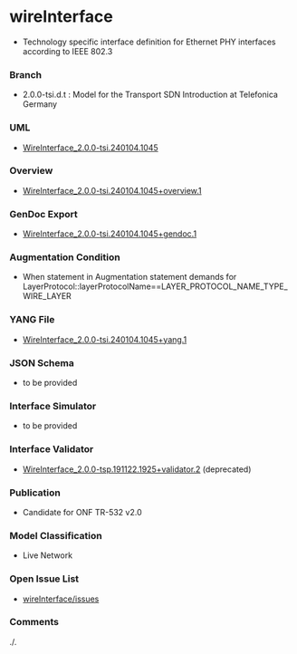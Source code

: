 # wireInterface
- Technology specific interface definition for Ethernet PHY interfaces according to IEEE 802.3

### Branch
- 2.0.0-tsi.d.t : Model for the Transport SDN Introduction at Telefonica Germany

### UML
- [WireInterface_2.0.0-tsi.240104.1045](./WireInterface_2.0.0-tsi.240104.1045.zip)

### Overview 
- [WireInterface_2.0.0-tsi.240104.1045+overview.1](./WireInterface_2.0.0-tsi.240104.1045+overview.1.png)

### GenDoc Export
- [WireInterface_2.0.0-tsi.240104.1045+gendoc.1](./WireInterface_2.0.0-tsi.240104.1045+gendoc.1.docx)

### Augmentation Condition
- When statement in Augmentation statement demands for LayerProtocol::layerProtocolName==LAYER_PROTOCOL_NAME_TYPE_WIRE_LAYER

### YANG File
- [WireInterface_2.0.0-tsi.240104.1045+yang.1](./WireInterface_2.0.0-tsi.240104.1045+yang.1.zip)

### JSON Schema
- to be provided

### Interface Simulator
- to be provided

### Interface Validator
- [WireInterface_2.0.0-tsp.191122.1925+validator.2](./WireInterface_2.0.0-tsp.191122.1925+validator.2.zip) (deprecated)

### Publication
- Candidate for ONF TR-532 v2.0 

### Model Classification
- Live Network

### Open Issue List
- [wireInterface/issues](../../issues)

### Comments 
./.
